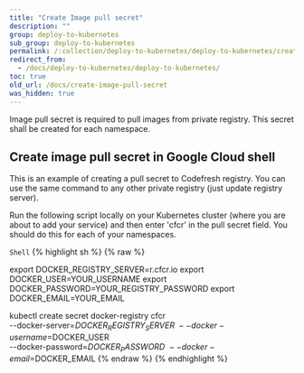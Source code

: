 ```yaml
---
title: "Create Image pull secret"
description: ""
group: deploy-to-kubernetes
sub_group: deploy-to-kubernetes
permalink: /:collection/deploy-to-kubernetes/deploy-to-kubernetes/create-image-pull-secret/
redirect_from:
  - /docs/deploy-to-kubernetes/deploy-to-kubernetes/
toc: true
old_url: /docs/create-image-pull-secret
was_hidden: true
---
```

Image pull secret is required to pull images from private registry. This secret shall be created for each namespace.

## Create image pull secret in Google Cloud shell

This is an example of creating a pull secret to Codefresh registry. You can use the same command to any other private registry (just update registry server).

Run the following script locally on your Kubernetes cluster (where you are about to add your service) and then enter 'cfcr' in the pull secret field. You should do this for each of your namespaces.

  `Shell`
{% highlight sh %}
{% raw %}

export DOCKER_REGISTRY_SERVER=r.cfcr.io
export DOCKER_USER=YOUR_USERNAME
export DOCKER_PASSWORD=YOUR_REGISTRY_PASSWORD
export DOCKER_EMAIL=YOUR_EMAIL

kubectl create secret docker-registry cfcr\
 --docker-server=$DOCKER_REGISTRY_SERVER\
 --docker-username=$DOCKER_USER\
 --docker-password=$DOCKER_PASSWORD\
 --docker-email=$DOCKER_EMAIL
{% endraw %}
{% endhighlight %}
